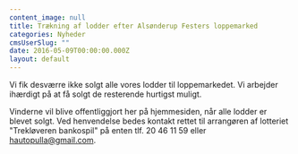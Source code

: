 ```yaml
---
content_image: null
title: Trækning af lodder efter Alsønderup Festers loppemarked
categories: Nyheder
cmsUserSlug: ""
date: 2016-05-09T00:00:00.000Z
layout: default
---
```


Vi fik desværre ikke solgt alle vores lodder til loppemarkedet. Vi arbejder ihærdigt på at få solgt de resterende hurtigst muligt.

Vinderne vil blive offentliggjort her på hjemmesiden, når alle lodder er blevet solgt. Ved henvendelse bedes kontakt rettet til arrangøren af lotteriet "Trekløveren bankospil" på enten tlf. 20 46 11 59 eller hautopulla@gmail.com.